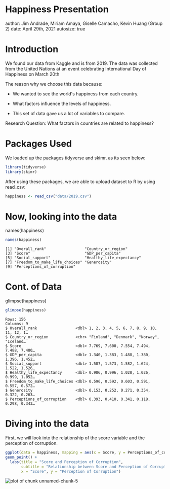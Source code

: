 Happiness Presentation
========================================================
author: Jim  Andrade,  Miriam  Amaya,  Giselle  Camacho,  Kevin  Huang (Group 2)
date: April 29th, 2021
autosize: true

Introduction
========================================================


We found our data from Kaggle and is from 2019. The data was collected from the United Nations at an event celebrating International Day of Happiness on March 20th

The reason why we choose this data because: 

- We wanted to see the world's happiness from each country.


- What factors influence the levels of happiness.


- This set of data gave us a lot of variables to compare.


Research Question: What factors in countries are related to happiness?

Packages Used
========================================================
We loaded up the packages tidyverse and skimr, as its seen below:


```r
library(tidyverse)
library(skimr)
```
After using these packages, we are able to upload dataset to R by using read_csv:

```r
happiness <- read_csv("data/2019.csv")
```

Now, looking into the data
========================================================
names(happiness)

```r
names(happiness)
```

```
[1] "Overall_rank"                 "Country_or_region"           
[3] "Score"                        "GDP_per_capita"              
[5] "Social_support"               "Healthy_life_expectancy"     
[7] "Freedom_to_make_life_choices" "Generosity"                  
[9] "Perceptions_of_corruption"   
```
Cont. of Data
========================================================
glimpse(happiness)

```r
glimpse(happiness)
```

```
Rows: 156
Columns: 9
$ Overall_rank                 <dbl> 1, 2, 3, 4, 5, 6, 7, 8, 9, 10, 11, 12, 1…
$ Country_or_region            <chr> "Finland", "Denmark", "Norway", "Iceland…
$ Score                        <dbl> 7.769, 7.600, 7.554, 7.494, 7.488, 7.480…
$ GDP_per_capita               <dbl> 1.340, 1.383, 1.488, 1.380, 1.396, 1.452…
$ Social_support               <dbl> 1.587, 1.573, 1.582, 1.624, 1.522, 1.526…
$ Healthy_life_expectancy      <dbl> 0.986, 0.996, 1.028, 1.026, 0.999, 1.052…
$ Freedom_to_make_life_choices <dbl> 0.596, 0.592, 0.603, 0.591, 0.557, 0.572…
$ Generosity                   <dbl> 0.153, 0.252, 0.271, 0.354, 0.322, 0.263…
$ Perceptions_of_corruption    <dbl> 0.393, 0.410, 0.341, 0.118, 0.298, 0.343…
```

Diving into the data
========================================================
First, we will look into the relationship of the score variable and the perception of corruption.

```r
ggplot(data = happiness, mapping = aes(x = Score, y = Perceptions_of_corruption)) + 
geom_point() +
  labs(title = "Score and Perception of Corruption",
       subtitle = "Relationship between Score and Perception of Corruption",
       x = "Score", y = "Perception of Corruption")
```

![plot of chunk unnamed-chunk-5](Presentation-figure/unnamed-chunk-5-1.png)

